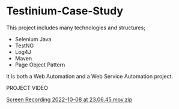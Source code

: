 # Testinium-Case-Study

This project includes many technologies and structures;
* Selenium Java
* TestNG
* Log4J
* Maven
* Page Object Pattern

It is both a Web Automation and a Web Service Automation project.


PROJECT VIDEO

[Screen Recording 2022-10-08 at 23.06.45.mov.zip](https://github.com/cihan711/Testinium-Case-Study/files/9741687/Screen.Recording.2022-10-08.at.23.06.45.mov.zip)
